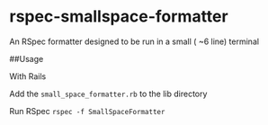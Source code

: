 rspec-smallspace-formatter
==========================

An RSpec formatter designed to be run in a small ( ~6 line) terminal

##Usage

With Rails

Add the `small_space_formatter.rb` to the lib directory

Run RSpec `rspec -f SmallSpaceFormatter`

